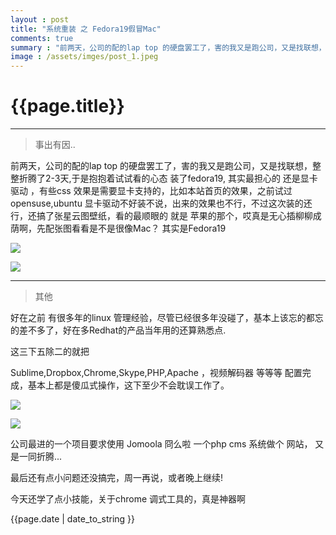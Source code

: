 ```yaml
---
layout : post
title: "系统重装 之 Fedora19假冒Mac"
comments: true
summary : "前两天，公司的配的lap top 的硬盘罢工了，害的我又是跑公司，又是找联想，整整折腾了2-3天,于是抱抱着试试看的心态 装了fedora19, 其实最担心的 还是显卡驱动 ，有些css效果是需要显卡支持的，比如本站首页的效果，之前试过opensuse,ubuntu 显卡驱动不好装不说，出来的效果也不行，不过这次装的还行，还搞了张星云图壁纸.."
image : /assets/imges/post_1.jpeg
---
```


{{page.title}}
=============

*** 
>事出有因..


前两天，公司的配的lap top 的硬盘罢工了，害的我又是跑公司，又是找联想，整整折腾了2-3天,于是抱抱着试试看的心态 装了fedora19, 其实最担心的 还是显卡驱动 ，有些css 效果是需要显卡支持的，比如本站首页的效果，之前试过opensuse,ubuntu 显卡驱动不好装不说，出来的效果也不行，不过这次装的还行，还搞了张星云图壁纸，看的最顺眼的 就是 苹果的那个，哎真是无心插柳柳成荫啊，先配张图看看是不是很像Mac？ 其实是Fedora19


![](https://photos-5.dropbox.com/t/0/AABV70Tdx6Ayzwuf3VxH-iPZdYTefBtxQ9RHOdzfBqR0SA/12/161895058/png/32x32/3/_/1/2/blog-desk.png/uKQiqeCW1S6d9FiH8DBR2q_dFG_nkrRTM_NLwa7xJeg?size=1024x768)

![](https://photos-4.dropbox.com/t/0/AACIOnxXVRMbJX0vOOaDL3yXqGToCQd3Up-srHLY-zSUOw/12/161895058/png/32x32/3/_/1/2/desk2.png/0S_az0O-xBYUWeqOpNL3zknyDeyVABKboiZcSpTYT58?size=1024x768)


*** 
>其他


好在之前 有很多年的linux 管理经验，尽管已经很多年没碰了，基本上该忘的都忘的差不多了，好在多Redhat的产品当年用的还算熟悉点.

这三下五除二的就把

Sublime,Dropbox,Chrome,Skype,PHP,Apache ，视频解码器 等等等 配置完成，基本上都是傻瓜式操作，这下至少不会耽误工作了。

![](https://photos-5.dropbox.com/t/0/AACpMDQj-uKgulSDJ-Zj8673rFBI5OGI11wagzbDHhLIHw/12/161895058/png/32x32/3/_/1/2/Screenshot%20from%202013-06-02%2017%3A43%3A57.png/fr1oRXTLO5Pnmr-Prfa1JL0zhMz1JiZT3h04DX8UuII?size=1024x768)

![](https://photos-3.dropbox.com/t/0/AABINWAjfRs8YoJ6nWrwbIiyRvUVO1IKpWLbwtvo7gvZWA/12/161895058/png/32x32/3/_/1/2/other.png/q8rVZto6AiGPDalrZMeF_dFZhDbxbwtmSuSCsg6kOF4?size=1024x768)

公司最进的一个项目要求使用 Jomoola 冏么啦 一个php cms 系统做个 网站，
又是一同折腾...

最后还有点小问题还没搞完，周一再说，或者晚上继续!


今天还学了点小技能，关于chrome 调式工具的，真是神器啊



{{page.date | date_to_string }}

